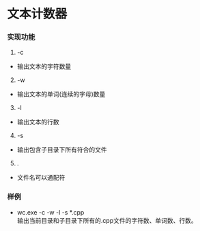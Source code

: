 # 文本计数器
### 实现功能
1. -c  
- 输出文本的字符数量
2. -w
- 输出文本的单词(连续的字母)数量
3. -l
- 输出文本的行数
4. -s
- 输出包含子目录下所有符合的文件
5. *.*
- 文件名可以通配符

### 样例
* wc.exe -c -w -l -s *.cpp  
输出当前目录和子目录下所有的.cpp文件的字符数、单词数、行数。